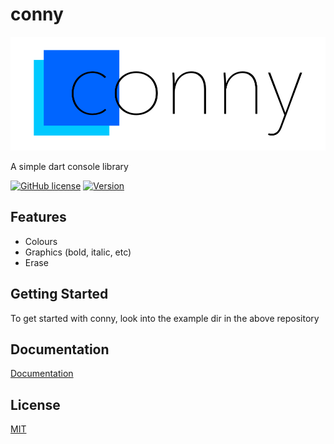 # conny
![Logo](assets/conny_logo.png)

A simple dart console library

[![GitHub license](https://img.shields.io/github/license/Downmoto/conny?style=for-the-badge)](https://github.com/Downmoto/conny/blob/main/LICENCE.md)
[![Version](https://img.shields.io/badge/version-1.2.0-D90368?style=for-the-badge&logo=git)](https://github.com/Downmoto/conny/blob/main/CHANGEOG.md)

## Features
 - Colours
 - Graphics (bold, italic, etc)
 - Erase

## Getting Started
To get started with conny, look into the example dir in the above repository


## Documentation

[Documentation](https://github.com/Downmoto/conny/tree/main/docs)


## License

[MIT](https://choosealicense.com/licenses/mit/)

